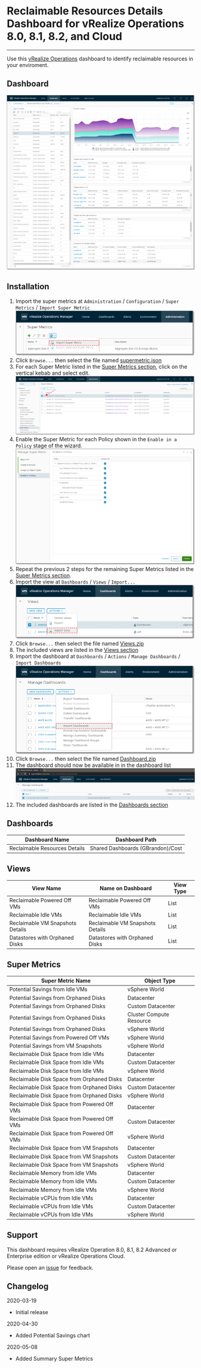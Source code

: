 
# Reclaimable Resources Details Dashboard for vRealize Operations 8.0, 8.1, 8.2, and Cloud
---------

Use this [vRealize Operations](https://www.vmware.com/products/vrealize-operations.html) dashboard to identify reclaimable resources in your enviroment.

## Dashboard
![Dashboard](https://raw.githubusercontent.com/notoriousbdg/vrops-dashboard-reclaimable_resources_details/master/images/Dashboard.png)

## Installation
1. Import the super metrics at `Administration` / `Configuration` / `Super Metrics` / `Import Super Metric`  
![Import Super Metric](https://raw.githubusercontent.com/notoriousbdg/vrops-dashboard-reclaimable_resources_details/master/images/Supermetric_Import.png)
2. Click `Browse...` then select the file named [supermetric.json](https://raw.githubusercontent.com/notoriousbdg/vrops-dashboard-reclaimable_resources_details/master/supermetric.json)
3. For each Super Metric listed in the [Super Metrics section](#Super-Metrics), click on the vertical kebab and select edit.  
![Policy Metrics](https://raw.githubusercontent.com/notoriousbdg/vrops-dashboard-reclaimable_resources_details/master/images/Supermetric_Edit.png)
4. Enable the Super Metric for each Policy shown in the `Enable in a Policy` stage of the wizard.
![Policy Library](https://raw.githubusercontent.com/notoriousbdg/vrops-dashboard-reclaimable_resources_details/master/images/Supermetric_Policy.png)
5. Repeat the previous 2 steps for the remaining Super Metrics listed in the [Super Metrics section](#Super-Metrics).
6. Import the view at `Dashboards` / `Views` / `Import...`  
![Import View](https://raw.githubusercontent.com/notoriousbdg/vrops-dashboard-reclaimable_resources_details/master/images/View_Import.png)
7. Click `Browse...` then select the file named [Views.zip](https://github.com/notoriousbdg/vrops-dashboard-reclaimable_resources_details/raw/master/Views.zip)
8. The included views are listed in the [Views section](#Views)
9. Import the dashboard at `Dashboards` / `Actions` / `Manage Dashboards` / `Import Dashboards`  
![Import Dashboard](https://raw.githubusercontent.com/notoriousbdg/vrops-dashboard-reclaimable_resources_details/master/images/Dashboard_Import.png)
10. Click `Browse...` then select the file named [Dashboard.zip](https://github.com/notoriousbdg/vrops-dashboard-reclaimable_resources_details/raw/master/Dashboard.zip)
11. The dashboard should now be available in in the dashboard list  
![Dashboard List](https://raw.githubusercontent.com/notoriousbdg/vrops-dashboard-reclaimable_resources_details/master/images/Dashboard_List.png)
12. The included dashboards are listed in the [Dashboards section](#Dashboards)

## Dashboards
| Dashboard Name | Dashboard Path |
|--|--|
| Reclaimable Resources Details | Shared Dashboards (GBrandon)/Cost |

## Views
| View Name | Name on Dashboard | View Type |
|--|--|--|
| Reclaimable Powered Off VMs | Reclaimable Powered Off VMs | List |
| Reclaimable Idle VMs | Reclaimable Idle VMs | List |
| Reclaimable VM Snapshots Details | Reclaimable VM Snapshots Details | List |
| Datastores with Orphaned Disks | Datastores with Orphaned Disks | List |

## Super Metrics
| Super Metric Name | Object Type |
|--|--|
| Potential Savings from Idle VMs | vSphere World |
| Potential Savings from Orphaned Disks | Datacenter |
| Potential Savings from Orphaned Disks | Custom Datacenter |
| Potential Savings from Orphaned Disks | Cluster Compute Resource |
| Potential Savings from Orphaned Disks | vSphere World |
| Potential Savings from Powered Off VMs | vSphere World |
| Potential Savings from VM Snapshots | vSphere World |
| Reclaimable Disk Space from Idle VMs | Datacenter |
| Reclaimable Disk Space from Idle VMs | Custom Datacenter |
| Reclaimable Disk Space from Idle VMs | vSphere World |
| Reclaimable Disk Space from Orphaned Disks | Datacenter |
| Reclaimable Disk Space from Orphaned Disks | Custom Datacenter |
| Reclaimable Disk Space from Orphaned Disks | vSphere World |
| Reclaimable Disk Space from Powered Off VMs | Datacenter |
| Reclaimable Disk Space from Powered Off VMs | Custom Datacenter |
| Reclaimable Disk Space from Powered Off VMs | vSphere World |
| Reclaimable Disk Space from VM Snapshots | Datacenter |
| Reclaimable Disk Space from VM Snapshots | Custom Datacenter |
| Reclaimable Disk Space from VM Snapshots | vSphere World |
| Reclaimable Memory from Idle VMs | Datacenter |
| Reclaimable Memory from Idle VMs | Custom Datacenter |
| Reclaimable Memory from Idle VMs | vSphere World |
| Reclaimable vCPUs from Idle VMs | Datacenter |
| Reclaimable vCPUs from Idle VMs | Custom Datacenter |
| Reclaimable vCPUs from Idle VMs | vSphere World |

## Support

This dashboard requires vRealize Operation 8.0, 8.1, 8.2 Advanced or Enterprise edition or vRealize Operations Cloud.

Please open an [issue](https://github.com/notoriousbdg/vrops-dashboard-reclaimable_resources_details/issues) for feedback.

## Changelog
2020-03-19
* Initial release

2020-04-30
* Added Potential Savings chart

2020-05-08
* Added Summary Super Metrics

